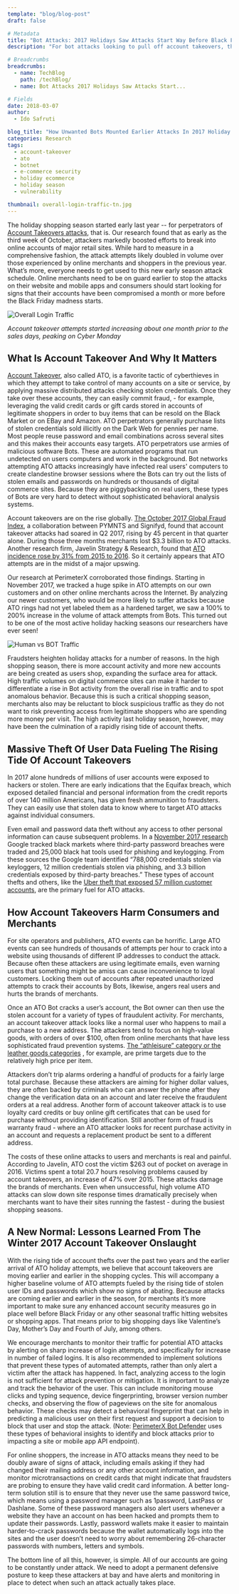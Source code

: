 ```yaml
---
template: "blog/blog-post"
draft: false

# Metadata
title: "Bot Attacks: 2017 Holidays Saw Attacks Start Way Before Black Friday"
description: "For bot attacks looking to pull off account takeovers, the holiday shopping season started early last year. PerimeterX research found that attackers boosted efforts to break into major retail sites in 2017. The attack attempts likely doubled in volume over those experienced in 2016. Read the latest research from our blog."

# Breadcrumbs
breadcrumbs:
  - name: TechBlog
    path: /techBlog/
  - name: Bot Attacks 2017 Holidays Saw Attacks Start...

# Fields
date: 2018-03-07
author:
  - Ido Safruti

blog_title: "How Unwanted Bots Mounted Earlier Attacks In 2017 Holiday Shopping Season"
categories: Research
tags:
  - account-takeover
  - ato
  - botnet
  - e-commerce security
  - holiday ecommerce
  - holiday season
  - vulnerability

thumbnail: overall-login-traffic-tn.jpg
---
```


The holiday shopping season started early last year -- for perpetrators of [Account Takeovers attacks](https://www.perimeterx.com/threats/account-abuse/), that is. Our research found that as early as the third week of October, attackers markedly boosted efforts to break into online accounts of major retail sites. While hard to measure in a comprehensive fashion, the attack attempts likely doubled in volume over those experienced by online merchants and shoppers in the previous year. What’s more, everyone needs to get used to this new early season attack schedule. Online merchants need to be on guard earlier to stop the attacks on their website and mobile apps and consumers should start looking for signs that their accounts have been compromised a month or more before the Black Friday madness starts.

![Overall Login Traffic](/assets/images/blog/bots-attacks-2017-holiday-shopping-season/overall-login-traffic.jpg)

_Account takeover attempts started increasing about one month prior to the sales days, peaking on Cyber Monday_

## What Is Account Takeover And Why It Matters

[Account Takeover](https://www.perimeterx.com/resources/account-takeover-threat/), also called ATO, is a favorite tactic of cyberthieves in which they attempt to take control of many accounts on a site or service, by applying massive distributed attacks checking stolen credentials. Once they take over these accounts, they can easily commit fraud, - for example, leveraging the valid credit cards or gift cards stored in accounts of legitimate shoppers in order to buy items that can be resold on the Black Market or on EBay and Amazon. ATO perpetrators generally purchase lists of stolen credentials sold illicitly on the Dark Web for pennies per name. Most people reuse password and email combinations across several sites and this makes their accounts easy targets. ATO perpetrators use armies of malicious software Bots. These are automated programs that run undetected on users computers and work in the background. Bot networks attempting ATO attacks increasingly have infected real users' computers to create clandestine browser sessions where the Bots can try out the lists of stolen emails and passwords on hundreds or thousands of digital commerce sites. Because they are piggybacking on real users, these types of Bots are very hard to detect without sophisticated behavioral analysis systems.

Account takeovers are on the rise globally. [The October 2017 Global Fraud Index](https://www.pymnts.com/news/security-and-risk/2017/fraud-index-account-takeover/), a collaboration between PYMNTS and Signifyd, found that account takeover attacks had soared in Q2 2017, rising by 45 percent in that quarter alone. During those three months merchants lost \$3.3 billion to ATO attacks. Another research firm, Javelin Strategy & Research, found that [ATO incidence rose by 31% from 2015 to 2016](https://www.javelinstrategy.com/press-release/identity-fraud-hits-record-high-154-million-us-victims-2016-16-percent-according-new). So it certainly appears that ATO attempts are in the midst of a major upswing.

Our research at PerimeterX corroborated those findings. Starting in November 2017, we tracked a huge spike in ATO attempts on our own customers and on other online merchants across the Internet. By analyzing our newer customers, who would be more likely to suffer attacks because ATO rings had not yet labeled them as a hardened target, we saw a 100% to 200% increase in the volume of attack attempts from Bots. This turned out to be one of the most active holiday hacking seasons our researchers have ever seen!

![Human vs BOT Traffic](/assets/images/blog/bots-attacks-2017-holiday-shopping-season/human-vs-bot-traffic.jpg)<br>

Fraudsters heighten holiday attacks for a number of reasons. In the high shopping season, there is more account activity and more new accounts are being created as users shop, expanding the surface area for attack. High traffic volumes on digital commerce sites can make it harder to differentiate a rise in Bot activity from the overall rise in traffic and to spot anomalous behavior. Because this is such a critical shopping season, merchants also may be reluctant to block suspicious traffic as they do not want to risk preventing access from legitimate shoppers who are spending more money per visit. The high activity last holiday season, however, may have been the culmination of a rapidly rising tide of account thefts.

## Massive Theft Of User Data Fueling The Rising Tide Of Account Takeovers

In 2017 alone hundreds of millions of user accounts were exposed to hackers or stolen. There are early indications that the Equifax breach, which exposed detailed financial and personal information from the credit reports of over 140 million Americans, has given fresh ammunition to fraudsters. They can easily use that stolen data to know where to target ATO attacks against individual consumers.

Even email and password data theft without any access to other personal information can cause subsequent problems. In a [November 2017 research](https://security.googleblog.com/2017/11/new-research-understanding-root-cause.html) Google tracked black markets where third-party password breaches were traded and 25,000 black hat tools used for phishing and keylogging. From these sources the Google team identified “788,000 credentials stolen via keyloggers, 12 million credentials stolen via phishing, and 3.3 billion credentials exposed by third-party breaches.” These types of account thefts and others, like the [Uber theft that exposed 57 million customer accounts](https://www.theguardian.com/technology/2017/nov/21/uber-data-hack-cyber-attack), are the primary fuel for ATO attacks.

## How Account Takeovers Harm Consumers and Merchants

For site operators and publishers, ATO events can be horrific. Large ATO events can see hundreds of thousands of attempts per hour to crack into a website using thousands of different IP addresses to conduct the attack. Because often these attackers are using legitimate emails, even warning users that something might be amiss can cause inconvenience to loyal customers. Locking them out of accounts after repeated unauthorized attempts to crack their accounts by Bots, likewise, angers real users and hurts the brands of merchants.

Once an ATO Bot cracks a user’s account, the Bot owner can then use the stolen account for a variety of types of fraudulent activity. For merchants, an account takeover attack looks like a normal user who happens to mail a purchase to a new address. The attackers tend to focus on high-value goods, with orders of over \$100, often from online merchants that have less sophisticated fraud prevention systems. [The “athleisure” category or the leather goods categories](https://www.pymnts.com/news/security-and-risk/2017/ecommerce-retailers-brace-for-holiday-fraud-assault/) , for example, are prime targets due to the relatively high price per item.

Attackers don’t trip alarms ordering a handful of products for a fairly large total purchase. Because these attackers are aiming for higher dollar values, they are often backed by criminals who can answer the phone after they change the verification data on an account and later receive the fraudulent orders at a real address. Another form of account takeover attack is to use loyalty card credits or buy online gift certificates that can be used for purchase without providing identification. Still another form of fraud is warranty fraud - where an ATO attacker looks for recent purchase activity in an account and requests a replacement product be sent to a different address.

The costs of these online attacks to users and merchants is real and painful. According to Javelin, ATO cost the victim \$263 out of pocket on average in 2016. Victims spent a total 20.7 hours resolving problems caused by account takeovers, an increase of 47% over 2015. These attacks damage the brands of merchants. Even when unsuccessful, high volume ATO attacks can slow down site response times dramatically precisely when merchants want to have their sites running the fastest - during the busiest shopping seasons.

## A New Normal: Lessons Learned From The Winter 2017 Account Takeover Onslaught

With the rising tide of account thefts over the past two years and the earlier arrival of ATO holiday attempts, we believe that account takeovers are moving earlier and earlier in the shopping cycles. This will accompany a higher baseline volume of ATO attempts fueled by the rising tide of stolen user IDs and passwords which show no signs of abating. Because attacks are coming earlier and earlier in the season, for merchants it’s more important to make sure any enhanced account security measures go in place well before Black Friday or any other seasonal traffic hitting websites or shopping apps. That means prior to big shopping days like Valentine’s Day, Mother’s Day and Fourth of July, among others.

We encourage merchants to monitor their traffic for potential ATO attacks by alerting on sharp increase of login attempts, and specifically for increase in number of failed logins. It is also recommended to implement solutions that prevent these types of automated attempts, rather than only alert a victim after the attack has happened. In fact, analyzing access to the login is not sufficient for attack prevention or mitigation. It is important to analyze and track the behavior of the user. This can include monitoring mouse clicks and typing sequence, device fingerprinting, browser version number checks, and observing the flow of pageviews on the site for anomalous behavior. These checks may detect a behavioral fingerprint that can help in predicting a malicious user on their first request and support a decision to block that user and stop the attack. (Note: [PerimeterX Bot Defender](https://www.perimeterx.com/products/bot-defender/) uses these types of behavioral insights to identify and block attacks prior to impacting a site or mobile app API endpoint).

For online shoppers, the increase in ATO attacks means they need to be doubly aware of signs of attack, including emails asking if they had changed their mailing address or any other account information, and monitor microtransactions on credit cards that might indicate that fraudsters are probing to ensure they have valid credit card information. A better long-term solution still is to ensure that they never use the same password twice, which means using a password manager such as 1password, LastPass or Dashlane. Some of these password managers also alert users whenever a website they have an account on has been hacked and prompts them to update their passwords. Lastly, password wallets make it easier to maintain harder-to-crack passwords because the wallet automatically logs into the sites and the user doesn’t need to worry about remembering 26-character passwords with numbers, letters and symbols.

The bottom line of all this, however, is simple. All of our accounts are going to be constantly under attack. We need to adopt a permanent defensive posture to keep these attackers at bay and have alerts and monitoring in place to detect when such an attack actually takes place.
